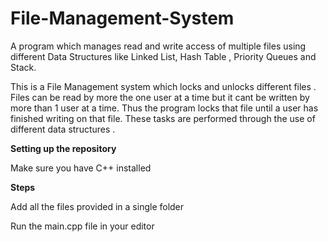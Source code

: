 # File-Management-System
A program which manages read and write access of multiple files using different Data Structures 
like Linked List, Hash Table , Priority Queues and Stack.

This is a File Management system which locks and unlocks different files . Files can be read by more the one user at a time 
but it cant be written by more than 1 user at a time. Thus the program locks that file until a user has finished writing on that file.
These tasks are performed through the use of different data structures .

**Setting up the repository**

Make sure you have C++ installed 

**Steps**

Add all the files provided in a single folder

Run the main.cpp file in your editor 
